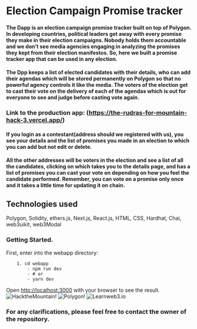 # Election Campaign Promise tracker

#### The Dapp is an election campaign promise tracker built on top of Polygon. In developing countries, political leaders get away with every promise they make in their election campaigns. Nobody holds them accountable and we don’t see media agencies engaging in analyzing the promises they kept from their election manifestos. So, here we built a promise tracker app that can be used in any election.

#### The Dpp keeps a list of elected candidates with their details, who can add their agendas which will be stored permanently on Polygon so that no powerful agency controls it like the media. The voters of the election get to cast their vote on the delivery of each of the agendas which is out for everyone to see and judge before casting vote again.

### Link to the production app: (https://the-rudras-for-mountain-hack-3.vercel.app/)

#### If you login as a contestant(address should we registered with us), you see your details and the list of promises you made in an election to which you can add but not edit or delete.

#### All the other addresses will be voters in the election and see a list of all the candidates, clicking on which takes you to the details page, and has a list of promises you can cast your vote on depending on how you feel the candidate performed. Remember, you can vote on a promise only once and it takes a little time for updating it on chain.

## Technologies used

Polygon, Solidity, ethers.js, Next.js, React.js, HTML, CSS, Hardhat, Chai, web3uikit, web3Modal

### Getting Started.

First, enter into the webapp directory:

```
    1. cd webapp
        - npm run dev
        - # or
        - yarn dev
```

Open [http://localhost:3000](http://localhost:3000) with your browser to see the result.
![HacktheMountain!](https://static.wixstatic.com/media/b21544_d39286c28cd542fcac93cdc1f227d9c3~mv2.png/v1/fill/w_77,h_35,al_c,q_85,usm_0.66_1.00_0.01,enc_auto/b21544_d39286c28cd542fcac93cdc1f227d9c3~mv2.png)
![Polygon!](https://faucet.polygon.technology/img/navbar-logo.a9775f2d.svg)
![Learnweb3.io](https://learnweb3.io/brand/logo-blue.png)

### For any clarifications, please feel free to contact the owner of the repository.
